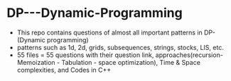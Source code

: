 # DP---Dynamic-Programming
- This repo contains questions of almost all important patterns in DP- (Dynamic programming)
- patterns such as 1d, 2d, grids, subsequences, strings, stocks, LIS, etc.
- 55 files = 55 questions with their question link, approaches(recursion- Memoization - Tabulation - space optimization), Time & Space complexities, and Codes in C++
